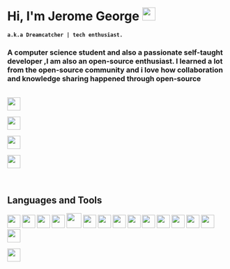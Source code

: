 # Hi, I'm Jerome George <img src="https://media.giphy.com/media/VJTAhOzkmy7620OMK8/giphy.gif" width="30">

**`a.k.a Dreamcatcher | tech enthusiast.`** 

### A computer science student and also a passionate self-taught developer ,I am also an open-source enthusiast. I learned a lot from the open-source community and i love how collaboration and knowledge sharing happened through open-source
<br>
<a href="https://www.instagram.com/dream._.catch3r/">
  <img  width="30px" src="https://cdn-icons-png.flaticon.com/512/2111/2111463.png" /> </a> 

<a href="https://www.linkedin.com/in/jerome-george-kannookkadan/"><img  width="30px" src="https://cdn-icons-png.flaticon.com/512/3536/3536505.png" /></a> 

<a href=https://github.com/dreamcatcher45><img  width="30px" src="https://cdn-icons-png.flaticon.com/512/733/733553.png" /></a> 

<a href="https://open.spotify.com/playlist/6Z594QKDW4nSrqtMzh0PFL?si=ceb1039352844a2b&nd=1"><img  width="30px" src="https://cdn-icons-png.flaticon.com/512/2585/2585161.png" /></a> 


&nbsp;
## **Languages and Tools**

<code><img height="30" src="https://cdn-icons-png.flaticon.com/512/6132/6132221.png"></code>
<code><img height="30" src="https://cdn-icons-png.flaticon.com/512/5968/5968350.png"></code>
<code><img height="30" src="https://cdn-icons-png.flaticon.com/512/6132/6132222.png"></code>
<code><img height="30" src="https://cdn-icons-png.flaticon.com/512/226/226777.png"></code>
<code><img height="34" src=https://img.icons8.com/color/512/c-programming.png></code>
<code><img height="30" src="https://cdn-icons-png.flaticon.com/512/174/174854.png"></code>
<code><img height="30" src="https://cdn-icons-png.flaticon.com/512/732/732190.png"></code>
<code><img height="30" src="https://cdn-icons-png.flaticon.com/512/5968/5968672.png"></code>
<code><img height="30" src="https://bulma.io/assets/Bulma%20Icon.png"></code>
<code><img height="30" src="https://www.vectorlogo.zone/logos/git-scm/git-scm-icon.svg"></code>
<code><img height="30" src="https://www.vectorlogo.zone/logos/mongodb/mongodb-icon.svg"></code>
<code><img height="30" src="https://cdn-icons-png.flaticon.com/512/906/906324.png"></code>
<code><img height="30" src="https://cdn-icons-png.flaticon.com/512/5968/5968313.png"></code>
<code><img height="30" src="https://upload.wikimedia.org/wikipedia/commons/e/e9/Jenkins_logo.svg"></code>
<code><img height="30" src="https://cdn-icons-png.flaticon.com/512/5969/5969059.png"></code>

<img><img height="30" src="https://cdn-icons-png.flaticon.com/512/6132/6132221.png"></img>
